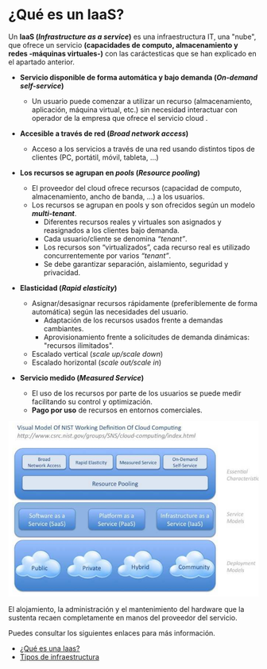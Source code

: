 # ¿Qué es un IaaS?

Un **IaaS (*Infrastructure as a service*)**  es una infraestructura IT, una "nube", que ofrece un servicio **(capacidades de computo, almacenamiento y redes -máquinas virtuales-)** con las caráctesticas que se han explicado en el apartado anterior.

- **Servicio disponible de forma automática y bajo demanda (*On-demand self-service*)**
    - Un usuario puede comenzar a utilizar un recurso (almacenamiento, aplicación, máquina virtual, etc.) sin necesidad interactuar con operador de la empresa que ofrece el servicio cloud .

- **Accesible a través de red (*Broad network access*)**
    - Acceso a los servicios a través de una red usando distintos tipos de clientes (PC, portátil, móvil, tableta, ...)

- **Los recursos se agrupan en *pools* (*Resource pooling*)**
    - El proveedor del cloud ofrece recursos (capacidad de computo, almacenamiento, ancho de banda, ...) a los
usuarios.
    - Los recursos se agrupan en pools y son ofrecidos según un modelo ***multi-tenant***.
        - Diferentes recursos reales y virtuales son asignados y reasignados a los clientes bajo demanda.
        - Cada usuario/cliente se denomina *“tenant”*.
        - Los recursos son “virtualizados”, cada recurso real es utilizado concurrentemente por varios *“tenant”*.
        - Se debe garantizar separación, aislamiento, seguridad y privacidad.

- **Elasticidad (*Rapid elasticity*)**
    - Asignar/desasignar recursos rápidamente (preferiblemente de forma automática) según las necesidades del usuario.
        - Adaptación de los recursos usados frente a demandas cambiantes.
        - Aprovisionamiento frente a solicitudes de demanda dinámicas: "recursos ilimitados".
    - Escalado vertical (*scale up/scale down*)
    - Escalado horizontal (*scale out/scale in*)

- **Servicio medido (*Measured Service*)**
    - El uso de los recursos por parte de los usuarios se puede medir facilitando su control y optimización.
    - **Pago por uso** de recursos en entornos comerciales.

![Carácterísticas de un cloud](img/cloudNIST.png)

El alojamiento, la administración y el mantenimiento del hardware que la sustenta recaen completamente en manos del proveedor del servicio.

Puedes consultar los siguientes enlaces para más información.

- [¿Qué es una Iaas?](https://www.ionos.es/digitalguide/servidores/know-how/que-es-iaas/)
- [Tipos de infraestructura](https://www.securityartwork.es/2019/07/01/la-importancia-del-bastionado-de-servidores-parte-1-introduccion-y-tipos-de-infraestructura/)